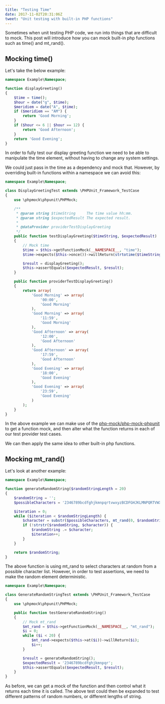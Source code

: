 ```yaml
---
title: "Testing Time"
date: 2017-11-02T20:31:06Z
tweet: "Unit testing with built-in PHP functions"
---
```


Sometimes when unit testing PHP code, we run into things that are difficult to mock. This post will introduce how you can mock built-in php functions such as time() and mt_rand().

## Mocking time()

Let's take the below example:
```php
namespace Example\Namespace;

function displayGreeting()
{
    $time = time();
    $hour = date("g", $time);
    $meridiem = date("A", $time);
    if ($meridiem == "AM") {
        return 'Good Morning';
    }
    if ($hour <= 6 || $hour == 12) {
        return 'Good Afternoon';
    }
    return 'Good Evening';
}
```
In order to fully test our display greeting function we need to be able to manipulate the time element, without having to change any system settings.<!--more-->

We could just pass in the time as a dependency and mock that. However, by overriding built-in functions within a namespace we can avoid this:

```php
namespace Example\Namespace;

class DisplayGreetingTest extends \PHPUnit_Framework_TestCase
{
    use \phpmock\phpunit\PHPMock;

    /**
     * @param string $timeString     The time value hh:mm.
     * @param string $expectedResult The expected result.
     *
     * @dataProvider providerTestDisplayGreeting
     */
    public function testDisplayGreeting($timeString, $expectedResult)
    {
        // Mock time
        $time = $this->getFunctionMock(__NAMESPACE__, "time");
        $time->expects($this->once())->willReturn(strtotime($timeString));

        $result = displayGreeting();
        $this->assertEquals($expectedResult, $result);
    }

    public function providerTestDisplayGreeting()
    {
        return array(
            'Good Morning' => array(
                '00:00',
                'Good Morning'
            ),
            'Good Morning' => array(
                '11:59',
                'Good Morning'
            ),
            'Good Afternoon' => array(
                '12:00',
                'Good Afternoon'
            ),
            'Good Afternoon' => array(
                '17:59',
                'Good Afternoon'
            ),
            'Good Evening' => array(
                '18:00',
                'Good Evening'
            ),
            'Good Evening' => array(
                '23:59',
                'Good Evening'
            )
        );
    }
}
```

In the above example we can make use of the [php-mock/php-mock-phpunit](https://github.com/php-mock/php-mock-phpunit) to get a function mock, and then alter what the function returns in each of our test provider test cases.

We can then apply the same idea to other built-in php functions.

## Mocking mt_rand()

Let's look at another example:
```php
namespace Example\Namespace;

function generateRandomString($randomStringLength = 20)
{
    $randomString = '';
    $possibleCharacters = '2346789bcdfghjkmnpqrtvwxyzBCDFGHJKLMNPQRTVWXYZ';

    $iteration = 0;
    while ($iteration < $randomStringLength) {
        $character = substr($possibleCharacters, mt_rand(0, $randomStringLength - 1), 1);
        if (!strstr($randomString, $character)) {
            $randomString .= $character;
            $iteration++;
        }
    }

    return $randomString;
}
```

The above function is using mt_rand to select characters at random from a possible character list. However, in order to test assertions, we need to make the random element deterministic.

```php
namespace Example\Namespace;

class GenerateRandomStringTest extends \PHPUnit_Framework_TestCase
{
    use \phpmock\phpunit\PHPMock;

    public function testGenerateRandomString()
    {
        // Mock mt_rand
        $mt_rand = $this->getFunctionMock(__NAMESPACE__, "mt_rand");
        $i = 0;
        while ($i < 20) {
            $mt_rand->expects($this->at($i))->willReturn($i);
            $i++;
        }

        $result = generateRandomString();
        $expectedResult = '2346789bcdfghjkmnpqr';
        $this->assertEquals($expectedResult, $result);
    }
}
```

As before, we can get a mock of the function and then control what it returns each time it is called. The above test could then be expanded to test different patterns of random numbers, or different lengths of string.
